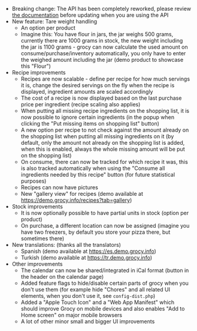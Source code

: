 - Breaking change: The API has been completely reworked, please review [the documentation](https://demo.grocy.info/api) before updating when you are using the API
- New feature: Tare weight handling
  - An option per product
  - Imagine this: You have flour in jars, the jar weighs 500 grams, currently there are 1000 grams in stock, the new weight including the jar is 1100 grams - grocy can now calculate the used amount on consume/purchase/inventory automatically, you only have to enter the weighed amount including the jar (demo product to showcase this "Flour")
- Recipe improvements
  - Recipes are now scalable - define per recipe for how much servings it is, change the desired servings on the fly when the recipe is displayed, ingredient amounts are scaled accordingly
  - The cost of a recipe is now displayed based on the last purchase price per ingredient (recipe scaling also applies)
  - When putting all missing recipe ingredients on the shopping list, it is now possible to ignore certain ingredients (in the popup when clicking the "Put missing items on shopping list" button)
  - A new option per recipe to not check against the amount already on the shopping list when putting all missing ingredients on it (by default, only the amount not already on the shopping list is added, when this is enabled, always the whole missing amount will be put on the shopping list)
  - On consume, there can now be tracked for which recipe it was, this is also tracked automatically when using the "Consume all ingredients needed by this recipe" button (for future statistical purposes)
  - Recipes can now have pictures
  - New "gallery view" for recipes (demo available at https://demo.grocy.info/recipes?tab=gallery)
- Stock improvements
  - It is now optionally possible to have partial units in stock (option per product)
  - On purchase, a different location can now be assigned (imagine you have two freezers, by default you store your pizza there, but sometimes there)
- New translations: (thanks all the translators)
  - Spanish (demo available at https://es.demo.grocy.info)
  - Turkish (demo available at https://tr.demo.grocy.info)
- Other improvements
  - The calendar can now be shared/integrated in iCal format (button in the header on the calendar page)
  - Added feature flags to hide/disable certain parts of grocy when you don't use them (for example hide "Chores" and all related UI elements, when you don't use it, see `config-dist.php`)
  - Added a "Apple Touch Icon" and a "Web App Manifest" which should improve Grocy on mobile devices and also enables "Add to Home screen" on major mobile browsers
  - A lot of other minor small and bigger UI improvements
